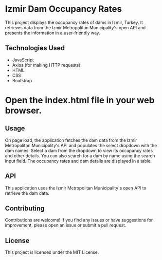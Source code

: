 # Izmir Dam Occupancy Rates

This project displays the occupancy rates of dams in Izmir, Turkey. It retrieves data from the Izmir Metropolitan Municipality's open API and presents the information in a user-friendly way.

## Technologies Used

- JavaScript
- Axios (for making HTTP requests)
- HTML
- CSS
- Bootstrap

# Open the index.html file in your web browser.
## Usage
On page load, the application fetches the dam data from the Izmir Metropolitan Municipality's API and populates the select dropdown with the dam names.
Select a dam from the dropdown to view its occupancy rates and other details.
You can also search for a dam by name using the search input field.
The occupancy rates and dam details are displayed in a table.

## API
This application uses the Izmir Metropolitan Municipality's open API to retrieve the dam data.

## Contributing
Contributions are welcome! If you find any issues or have suggestions for improvement, please open an issue or submit a pull request.

## License
This project is licensed under the MIT License.
